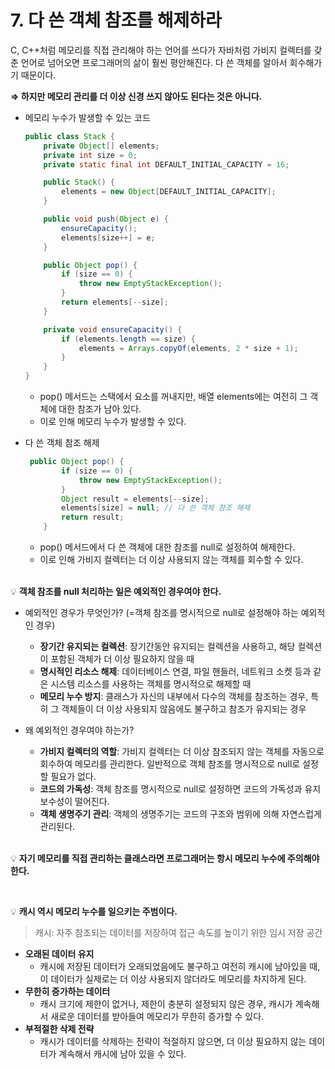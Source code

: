 # 7. 다 쓴 객체 참조를 해제하라

C, C++처럼 메모리를 직접 관리해야 하는 언어를 쓰다가 자바처럼 가비지 컬렉터를 갖춘 언어로 넘어오면 프로그래머의 삶이 훨씬 평안해진다. 다 쓴 객체를 알아서 회수해가기 때문이다.

**⇒ 하지만 메모리 관리를 더 이상 신경 쓰지 않아도 된다는 것은 아니다.**

- 메모리 누수가 발생할 수 있는 코드
    
    ```java
    public class Stack {
        private Object[] elements;
        private int size = 0;
        private static final int DEFAULT_INITIAL_CAPACITY = 16;
    
        public Stack() {
            elements = new Object[DEFAULT_INITIAL_CAPACITY];
        }
    
        public void push(Object e) {
            ensureCapacity();
            elements[size++] = e;
        }
    
        public Object pop() {
            if (size == 0) {
                throw new EmptyStackException();
            }
            return elements[--size];
        }
    
        private void ensureCapacity() {
            if (elements.length == size) {
                elements = Arrays.copyOf(elements, 2 * size + 1);
            }
        }
    }
    ```
    
    - pop() 메서드는 스택에서 요소를 꺼내지만, 배열 elements에는 여전히 그 객체에 대한 참조가 남아 있다.
    - 이로 인해 메모리 누수가 발생할 수 있다.

- 다 쓴 객체 참조 해제
    
    ```java
     public Object pop() {
            if (size == 0) {
                throw new EmptyStackException();
            }
            Object result = elements[--size];
            elements[size] = null; // 다 쓴 객체 참조 해제
            return result;
        }
    ```
    
    - pop() 메서드에서 다 쓴 객체에 대한 참조를 null로 설정하여 해제한다.
    - 이로 인해 가비지 컬렉터는 더 이상 사용되지 않는 객체를 회수할 수 있다.

    <Br>
💡 **객체 참조를 null 처리하는 일은 예외적인 경우여야 한다.**



- 예외적인 경우가 무엇인가? (=객체 참조를 명시적으로 null로 설정해야 하는 예외적인 경우)
    - **장기간 유지되는 컬렉션**: 장기간동안 유지되는 컬렉션을 사용하고, 해당 컬렉션이 포함된 객체가 더 이상 필요하지 않을 때
    - **명시적인 리소스 해제**: 데이터베이스 연결, 파일 핸들러, 네트워크 소켓 등과 같은 시스템 리소스를 사용하는 객체를 명시적으로 해제할 때
    - **메모리 누수 방지**: 클래스가 자신의 내부에서 다수의 객체를 참조하는 경우, 특히 그 객체들이 더 이상 사용되지 않음에도 불구하고 참조가 유지되는 경우
- 왜 예외적인 경우여야 하는가?
    - **가비지 컬렉터의 역할**: 가비지 컬렉터는 더 이상 참조되지 않는 객체를 자동으로 회수하여 메모리를 관리한다. 일반적으로 객체 참조를 명시적으로 null로 설정할 필요가 없다.
    - **코드의 가독성**: 객체 참조를 명시적으로 null로 설정하면 코드의 가독성과 유지보수성이 떨어진다.
    - **객체 생명주기 관리**: 객체의 생명주기는 코드의 구조와 범위에 의해 자연스럽게 관리된다.

    <Br>
💡 **자기 메모리를 직접 관리하는 클래스라면 프로그래머는 항시 메모리 누수에 주의해야 한다.**


<Br>

💡 **캐시 역시 메모리 누수를 일으키는 주범이다.**

> 캐시: 자주 참조되는 데이터를 저장하여 접근 속도를 높이기 위한 임시 저장 공간
> 


- **오래된 데이터 유지**
    - 캐시에 저장된 데이터가 오래되었음에도 불구하고 여전히 캐시에 남아있을 때, 이 데이터가 실제로는 더 이상 사용되지 않더라도 메모리를 차지하게 된다.
- **무한히 증가하는 데이터**
    - 캐시 크기에 제한이 없거나, 제한이 충분히 설정되지 않은 경우, 캐시가 계속해서 새로운 데이터를 받아들여 메모리가 무한히 증가할 수 있다.
- **부적절한 삭제 전략**
    - 캐시가 데이터를 삭제하는 전략이 적절하지 않으면, 더 이상 필요하지 않는 데이터가 계속해서 캐시에 남아 있을 수 있다.